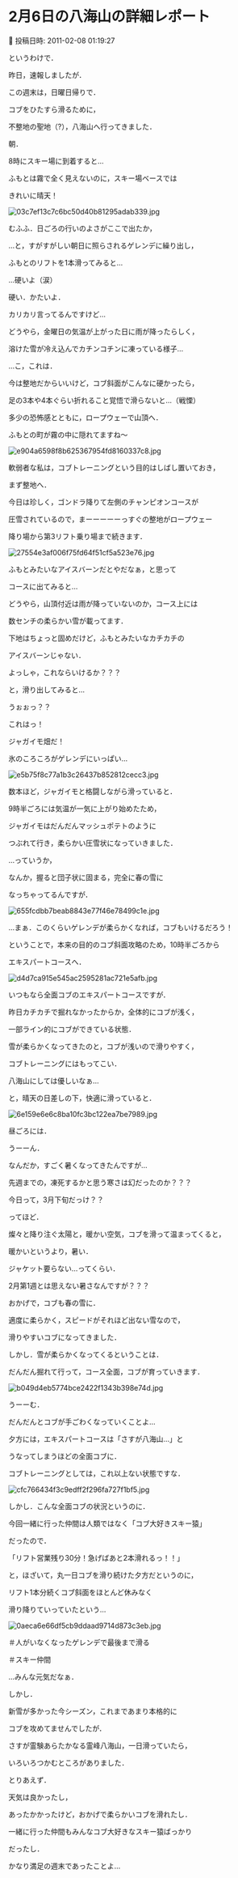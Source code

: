 # 2月6日の八海山の詳細レポート

📅 投稿日時: 2011-02-08 01:19:27

というわけで．


昨日，速報しましたが．





この週末は，日曜日帰りで．


コブをひたすら滑るために，


不整地の聖地（?），八海山へ行ってきました．





朝．


8時にスキー場に到着すると…


ふもとは霧で全く見えないのに，スキー場ベースでは


きれいに晴天！




![03c7ef13c7c6bc50d40b81295adab339.jpg](images/03c7ef13c7c6bc50d40b81295adab339.jpg)







むふふ．日ごろの行いのよさがここで出たか，


…と，すがすがしい朝日に照らされるゲレンデに繰り出し，


ふもとのリフトを1本滑ってみると…





…硬いよ（涙）


硬い．かたいよ．


カリカリ言ってるんですけど…





どうやら，金曜日の気温が上がった日に雨が降ったらしく，


溶けた雪が冷え込んでカチンコチンに凍っている様子…





…こ，これは．


今は整地だからいいけど，コブ斜面がこんなに硬かったら，


足の3本や4本ぐらい折れること覚悟で滑らないと…（戦慄）





多少の恐怖感とともに，ロープウェーで山頂へ．


ふもとの町が霧の中に隠れてますね～




![e904a6598f8b625367954fd8160337c8.jpg](images/e904a6598f8b625367954fd8160337c8.jpg)







軟弱者な私は，コブトレーニングという目的はしばし置いておき，


まず整地へ．


今日は珍しく，ゴンドラ降りて左側のチャンピオンコースが


圧雪されているので，まーーーーーっすぐの整地がロープウェー


降り場から第3リフト乗り場まで続きます．




![27554e3af006f75fd64f51cf5a523e76.jpg](images/27554e3af006f75fd64f51cf5a523e76.jpg)







ふもとみたいなアイスバーンだとやだなぁ，と思って


コースに出てみると…


どうやら，山頂付近は雨が降っていないのか，コース上には


数センチの柔らかい雪が載ってます．


下地はちょっと固めだけど，ふもとみたいなカチカチの


アイスバーンじゃない．





よっしゃ，これならいけるか？？？


と，滑り出してみると…


うぉぉっ？？


これはっ！


ジャガイモ畑だ！


氷のころころがゲレンデにいっぱい…




![e5b75f8c77a1b3c26437b852812cecc3.jpg](images/e5b75f8c77a1b3c26437b852812cecc3.jpg)







数本ほど，ジャガイモと格闘しながら滑っていると．


9時半ごろには気温が一気に上がり始めたため，


ジャガイモはだんだんマッシュポテトのように


つぶれて行き，柔らかい圧雪状になっていきました．





…っていうか，


なんか，握ると団子状に固まる，完全に春の雪に


なっちゃってるんですが．




![655fcdbb7beab8843e77f46e78499c1e.jpg](images/655fcdbb7beab8843e77f46e78499c1e.jpg)







…まぁ．このくらいゲレンデが柔らかくなれば，コブもいけるだろう！





ということで，本来の目的のコブ斜面攻略のため，10時半ごろから


エキスパートコースへ．




![d4d7ca915e545ac2595281ac721e5afb.jpg](images/d4d7ca915e545ac2595281ac721e5afb.jpg)







いつもなら全面コブのエキスパートコースですが．


昨日カチカチで掘れなかったからか，全体的にコブが浅く，


一部ライン的にコブができている状態．





雪が柔らかくなってきたのと，コブが浅いので滑りやすく，


コブトレーニングにはもってこい．


八海山にしては優しいなぁ…


と，晴天の日差しの下，快適に滑っていると．




![6e159e6e6c8ba10fc3bc122ea7be7989.jpg](images/6e159e6e6c8ba10fc3bc122ea7be7989.jpg)







昼ごろには．


うーーん．


なんだか，すごく暑くなってきたんですが…


先週までの，凍死するかと思う寒さは幻だったのか？？？


今日って，3月下旬だっけ？？


ってほど．


燦々と降り注ぐ太陽と，暖かい空気，コブを滑って温まってくると，


暖かいというより，暑い．


ジャケット要らない…ってくらい．


2月第1週とは思えない暑さなんですが？？？





おかげで，コブも春の雪に．


適度に柔らかく，スピードがそれほど出ない雪なので，


滑りやすいコブになってきました．





しかし．雪が柔らかくなってくるということは．


だんだん掘れて行って，コース全面，コブが育っていきます．




![b049d4eb5774bce2422f1343b398e74d.jpg](images/b049d4eb5774bce2422f1343b398e74d.jpg)




うーーむ．


だんだんとコブが手ごわくなっていくことよ…





夕方には，エキスパートコースは「さすが八海山…」と


うなってしまうほどの全面コブに．


コブトレーニングとしては，これ以上ない状態ですな．




![cfc766434f3c9edff2f296fa727f1bf5.jpg](images/cfc766434f3c9edff2f296fa727f1bf5.jpg)







しかし．こんな全面コブの状況というのに．


今回一緒に行った仲間は人類ではなく「コブ大好きスキー猿」


だったので．


「リフト営業残り30分！急げばあと2本滑れるっ！！」


と，ほざいて，丸一日コブを滑り続けた夕方だというのに，


リフト1本分続くコブ斜面をほとんど休みなく


滑り降りていっていたという…




![0aeca6e66df5cb9ddaad9714d873c3eb.jpg](images/0aeca6e66df5cb9ddaad9714d873c3eb.jpg)




＃人がいなくなったゲレンデで最後まで滑る


＃スキー仲間





…みんな元気だなぁ．





しかし．


新雪が多かった今シーズン，これまであまり本格的に


コブを攻めてませんでしたが．


さすが霊験あらたかなる霊峰八海山，一日滑っていたら，


いろいろつかむところがありました．





とりあえず．


天気は良かったし，


あったかかったけど，おかげで柔らかいコブを滑れたし．


一緒に行った仲間もみんなコブ大好きなスキー猿ばっかり


だったし．





かなり満足の週末であったことよ…
